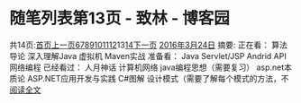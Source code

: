 
# 随笔列表第13页 - 致林 - 博客园






共14页:[首页](https://www.cnblogs.com/bincoding/default.html?page=1)[上一页](https://www.cnblogs.com/bincoding/default.html?page=12)[6](https://www.cnblogs.com/bincoding/default.html?page=6)[7](https://www.cnblogs.com/bincoding/default.html?page=7)[8](https://www.cnblogs.com/bincoding/default.html?page=8)[9](https://www.cnblogs.com/bincoding/default.html?page=9)[10](https://www.cnblogs.com/bincoding/default.html?page=10)[11](https://www.cnblogs.com/bincoding/default.html?page=11)[12](https://www.cnblogs.com/bincoding/default.html?page=12)13[14](https://www.cnblogs.com/bincoding/default.html?page=14)[下一页](https://www.cnblogs.com/bincoding/default.html?page=14)
[2016年3月24日](https://www.cnblogs.com/bincoding/archive/2016/03/24.html)
摘要: 正在看： 算法导论 深入理解Java 虚拟机 Maven实战 准备看： Java Servlet/JSP Andrid API 网络编程 已经看过： 人月神话 计算机网络 java编程思想（需要复习） asp.net本质论 ASP.NET应用开发与实践 C\#图解 设计模式（需要了解每个模式的方法，不[阅读全文](https://www.cnblogs.com/bincoding/p/5316877.html)

